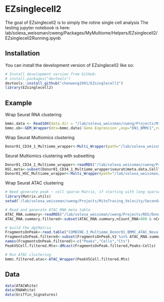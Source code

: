 
# EZsinglecell2

<!-- badges: start -->
<!-- badges: end -->

The goal of EZsinglecell2 is to simply the rotine single cell analysis
The testing jupyter notebook is here:
lab/solexa_weissman/cweng/Packages/MyMultiome/Helpers/EZsinglecell2/EZsinglecell2Running.ipynb

## Installation

You can install the development version of EZsinglecell2 like so:

``` r
# Install development version from GitHub:
# install.packages("devtools")
devtools::install_github("chenweng1991/EZsinglecell2")
library(EZsinglecell2)
```

## Example


Wrap Seurat RNA clustering

``` r
bmmc.data <- Read10X(data.dir = "/lab/solexa_weissman/cweng/Projects/MitoTracing_Velocity/SecondaryAnalysis/Donor01_BMMC_1/CellRanger/Donor01_BMMC_1/outs/filtered_feature_bc_matrix")
bmmc.ob<-GEM_Wrapper(mtx=bmmc.data$`Gene Expression`,exp="DN1_BMMC1",res=0.5)
```


Wrap Seurat Multiomics clustering

``` r
Donor01_CD34_1_Multiome_wrapper<-Multi_Wrapper(path="/lab/solexa_weissman/cweng/Projects/MitoTracing_Velocity/SecondaryAnalysis/Donor01_CD34_1_Multiomekit/CellRanger/Donor01_CD34_1/outs")
```

Seurat Multiomics clustering with subsetting
``` r
Donor01_CD34_1_Multiome_wrapper<-readRDS("/lab/solexa_weissman/cweng/Projects/RDS/Donor01_CD34_1_Multiome_wrapper.RDS")
HSC.meta<-subset(Donor01_CD34_1_Multiome_wrapper$seurat@meta.data,CellType=="HSC")
Donor01_HSC_Multiome_wrapper<-Multi_Wrapper(path="/lab/solexa_weissman/cweng/Projects/MitoTracing_Velocity/SecondaryAnalysis/Donor01_CD34_1_Multiomekit/CellRanger/Donor01_CD34_1/outs",atacmin=1000,umimin =1000,CellID = row.names(HSC.meta) )
```


Wrap Seurat ATAC clustering

``` r
# Need generate peak ~ cell sparse Matrix, if starting with long sparse matrix
library(Matrix.utils)
setwd('/lab/solexa_weissman/cweng/Projects/MitoTracing_Velocity/SecondaryAnalysis/Donor01_BMMC_1')

# Read and generate ATAC_RNA meta table
ATAC_RNA.summary<-readRDS("/lab/solexa_weissman/cweng/Projects/RDS/Donor1_bmmc01_ATAC_RNA.summary.RDS")
ATAC_RNA.summary.filtered<-subset(ATAC_RNA.summary,nCount_RNA>800 & nCount_RNA<25000 & UniqFragment>1500)

# build the dgCMatrix
FragmentsOnPeak<-read.table("COMBINE.3_Multiome_Donor01_BMMC_ATAC_Nova.uniqmapped.Peak_bc_sparse_mtx")
FragmentsOnPeak.filtered<-subset(FragmentsOnPeak,V2 %in% ATAC_RNA.summary.filtered$ATACBC)
names(FragmentsOnPeak.filtered)<-c("Peaks","Cells","Cts")
PeakVSCell.filtered.Mtx<-dMcast(FragmentsOnPeak.filtered,Peaks~Cells)

# Run ATAC clustering
bmmc.filtered.atac<-ATAC_Wrapper(PeakVSCell.filtered.Mtx)
```
## Data

```r 
data(ATACWhite) 
data(RNAWhite) 
data(Griffin_Signatures)
```
